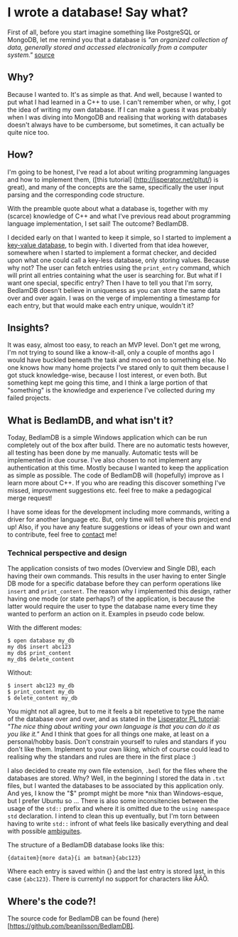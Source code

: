 # I wrote a database! Say what?
First of all, before you start imagine something like PostgreSQL or MongoDB, let me remind you that a database is _"an organized collection of data, generally stored and accessed electronically from a computer system."_ [source](https://en.wikipedia.org/wiki/Database)

## Why?
Because I wanted to. It's as simple as that. And well, because I wanted to put what I had learned in a C++ to use. I can't remember when, or why, I got the idea of writing my own database. If I can make a guess it was probably when I was diving into MongoDB and realising that working with databases doesn't always have to be cumbersome, but sometimes, it can actually be quite nice too.

## How?
I'm going to be honest, I've read a lot about writing programming languages and how to implement them, ([this tutorial] (http://lisperator.net/pltut/) is great), and many of the concepts are the same, specifically the user input parsing and the corresponding code structure.

With the preamble quote about what a database is, together with my (scarce) knowledge of C++ and what I've previous read about programming language implementation, I set sail! The outcome? BedlamDB.

I decided early on that I wanted to keep it simple, so I started to implement a [key-value database](https://en.wikipedia.org/wiki/Key-value_database), to begin with. I diverted from that idea however, somewhere when I started to implement a format checker, and decided upon what one could call a key-less database, only storing values. Because why not? The user can fetch entries using the `print_entry` command, which will print all entries containing what the user is searching for. But what if I want one special, specific entry? Then I have to tell you that I'm sorry, BedlamDB doesn't believe in uniqueness as you can store the same data over and over again. I was on the verge of implementing a timestamp for each entry, but that would make each entry unique, wouldn't it?

## Insights?
It was easy, almost too easy, to reach an MVP level. Don't get me wrong, I'm not trying to sound like a know-it-all, only a couple of months ago I would have buckled beneath the task and moved on to something else. No one knows how many home projects I've stared only to quit them because I got stuck knowledge-wise, because I lost interest, or even both. But something kept me going this time, and I think a large portion of that "something" is the knowledge and experience I've collected during my failed projects.

## What is BedlamDB, and what isn't it?
Today, BedlamDB is a simple Windows application which can be run completely out of the box after build. There are no automatic tests however, all testing has been done by me manually. Automatic tests will be implemented in due course. I've also chosen to not implement any authentication at this time. Mostly because I wanted to keep the application as simple as possible. The code of BedlamDB will (hopefully) improve as I learn more about C++. If you who are reading this discover something I've missed, improvment suggestions etc. feel free to make a pedagogical merge request!

I have some ideas for the development including more commands, writing a driver for another language etc. But, only time will tell where this project end up! Also, if you have any feature suggestions or ideas of your own and want to contribute, feel free to [contact](mailto:beanilsson1@gmail.com) me!

### Technical perspective and design
The application consists of two modes (Overview and Single DB), each having their own commands. This results in the user having to enter Single DB mode for a specific database before they can perform operations like `insert` and `print_content`. The reason why I implemented this design, rather having one mode (or state perhaps?) of the application, is because the latter would require the user to type the database name every time they wanted to perform an action on it. Examples in pseudo code below.

With the different modes:
```
$ open database my_db
my db$ insert abc123
my db$ print_content
my_db$ delete_content
```

Without:
```
$ insert abc123 my_db
$ print_content my_db
$ delete_content my_db
```
You might not all agree, but to me it feels a bit repetetive to type the name of the database over and over, and as stated in the [Lisperator PL tutorial](http://lisperator.net/pltut/dream): _"The nice thing about writing your own language is that you can do it as you like it."_ And I think that goes for all things one make, at least on a personal/hobby basis. Don't constrain yourself to rules and standars if you don't like them. Implement to your own liking, which of course could lead to realising why the standars and rules are there in the first place :)

I also decided to create my own file extension, `.bedl` for the files where the databases are stored. Why? Well, in the beginning I stored the data in `.txt` files, but I wanted the databases to be associated by this application only. And yes, I know the "$" prompt might be more *nix than Windows-esque, but I prefer Ubuntu so ... There is also some inconsitencies between the usage of the `std::` prefix and where it is omitted due to the `using namespace std` declaration. I intend to clean this up eventually, but I'm torn between having to write `std::` infront of what feels like basically everything and deal with possible [ambiguites](https://stackoverflow.com/a/25538593/2750877).

The structure of a BedlamDB database looks like this:
```
{dataitem}{more data}{i am batman}{abc123}
```
Where each entry is saved within {} and the last entry is stored last, in this case `{abc123}`. There is currentyl no support for characters like ÅÄÖ.

## Where's the code?!
The source code for BedlamDB can be found (here)[https://github.com/beanilsson/BedlamDB].
